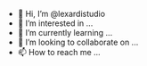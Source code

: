 - 👋 Hi, I’m @lexardistudio
- 👀 I’m interested in ...
- 🌱 I’m currently learning ...
- 💞️ I’m looking to collaborate on ...
- 📫 How to reach me ...

<!---
lexardistudio/lexardistudio is a ✨ special ✨ repository because its `README.md` (this file) appears on your GitHub profile.
You can click the Preview link to take a look at your changes.
--->
